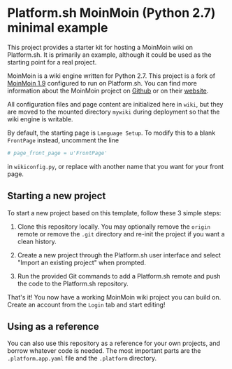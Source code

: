 # Platform.sh MoinMoin (Python 2.7) minimal example

This project provides a starter kit for hosting a MoinMoin wiki on Platform.sh. It is primarily an example, although it could be used as the starting point for a real project.

MoinMoin is a wiki engine written for Python 2.7. This project is a fork of [MoinMoin 1.9](https://github.com/moinwiki/moin-1.9/tree/master/wiki) configured to run on Platform.sh. You can find more information about the MoinMoin project on [Github](https://github.com/moinwiki/moin-1.9/tree/master/wiki) or on their [website](https://moinmo.in/).

All configuration files and page content are initialized here in `wiki`, but they are moved to the mounted directory `mywiki` during deployment so that the wiki engine is writable. 

By default, the starting page is `Language Setup`. To modify this to a blank `FrontPage` instead, uncomment the line

```python
# page_front_page = u'FrontPage'
```

in `wikiconfig.py`, or replace with another name that you want for your front page.

## Starting a new project

To start a new project based on this template, follow these 3 simple steps:

1. Clone this repository locally.  You may optionally remove the `origin` remote or remove the `.git` directory and re-init the project if you want a clean history.
 
2. Create a new project through the Platform.sh user interface and select "Import an existing project" when prompted.

3. Run the provided Git commands to add a Platform.sh remote and push the code to the Platform.sh repository.

That's it!  You now have a working MoinMoin wiki project you can build on. Create an account from the `Login` tab and start editing!

## Using as a reference

You can also use this repository as a reference for your own projects, and borrow whatever code is needed. The most important parts are the `.platform.app.yaml` file and the `.platform` directory.
